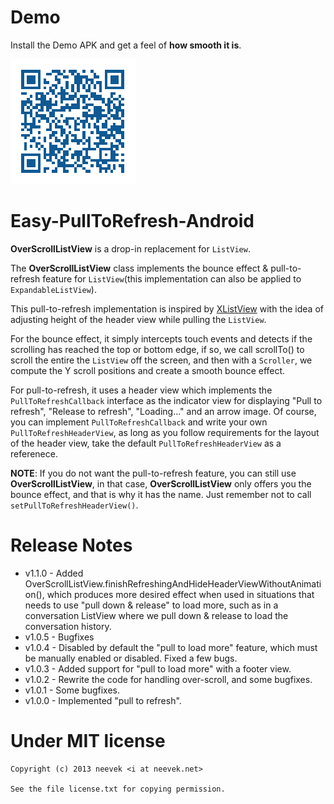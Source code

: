 Demo
====

Install the Demo APK and get a feel of **how smooth it is**.

[![OverScrollListView Demo](https://github.com/neevek/Easy-PullToRefresh-Android/raw/master/DemoAPK/OverScrollListViewQRCode.png)](https://github.com/neevek/Easy-PullToRefresh-Android/raw/master/DemoAPK/OverScrollListViewDemo.apk)

Easy-PullToRefresh-Android
==========================

**OverScrollListView** is a drop-in replacement for `ListView`.

The **OverScrollListView** class implements the bounce effect & pull-to-refresh feature for `ListView`(this implementation can also be applied to `ExpandableListView`).

This pull-to-refresh implementation is inspired by [XListView](https://github.com/Maxwin-z/XListView-Android) with the idea of adjusting height of the header view while pulling the `ListView`.

For the bounce effect, it simply intercepts touch events and detects if the scrolling has reached the top or bottom edge, if so, we call scrollTo() to scroll the entire the `ListView` off the screen, and then with a `Scroller`, we compute the Y scroll positions and create a smooth bounce effect.

For pull-to-refresh, it uses a header view which implements the `PullToRefreshCallback` interface as the indicator view for displaying "Pull to refresh", "Release to refresh", "Loading..." and an arrow image. Of course, you can implement `PullToRefreshCallback` and write your own `PullToRefreshHeaderView`, as long as you follow requirements for the layout of the header view, take the default `PullToRefreshHeaderView` as a referenece.

**NOTE**: If you do not want the pull-to-refresh feature, you can still use **OverScrollListView**, in that case, **OverScrollListView** only offers you the bounce effect, and that is why it has the name. Just remember not to call `setPullToRefreshHeaderView()`.

Release Notes
=============
* v1.1.0 - Added OverScrollListView.finishRefreshingAndHideHeaderViewWithoutAnimation(), which produces more desired effect when used in situations that needs to use "pull down & release" to load more, such as in a conversation ListView where we pull down & release to load the conversation history.
* v1.0.5 - Bugfixes
* v1.0.4 - Disabled by default the "pull to load more" feature, which must be manually enabled or disabled. Fixed a few bugs.
* v1.0.3 - Added support for "pull to load more" with a footer view.
* v1.0.2 - Rewrite the code for handling over-scroll, and some bugfixes.
* v1.0.1 - Some bugfixes.
* v1.0.0 - Implemented "pull to refresh".

Under MIT license
=================

    Copyright (c) 2013 neevek <i at neevek.net>

    See the file license.txt for copying permission.
